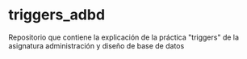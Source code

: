 # triggers_adbd
Repositorio que contiene la explicación de la práctica "triggers" de la asignatura administración y diseño de base de datos
